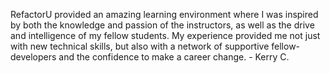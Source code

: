 RefactorU provided an amazing learning environment where I was inspired by
both the knowledge and passion of the instructors, as well as the drive and
intelligence of my fellow students. My experience provided me not just with
new technical skills, but also with a network of supportive fellow-developers
and the confidence to make a career change. - Kerry C.

